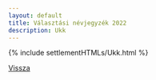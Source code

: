 ```yaml
---
layout: default
title: Választási névjegyzék 2022
description: Ukk
---
```


{% include settlementHTMLs/Ukk.html %}

[Vissza](./)